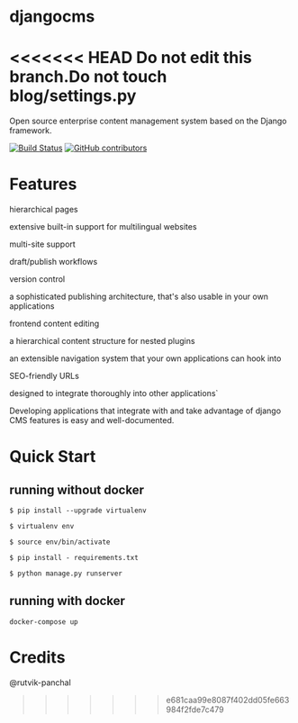 # djangocms

<<<<<<< HEAD
Do not edit this branch.Do not touch blog/settings.py
=======

Open source enterprise content management system based on the Django framework.

[![Build Status](https://travis-ci.com/astaqc/djangocms.svg?token=MKX3tu8eFfNBrycjVsyQ&branch=docker-new)](https://travis-ci.com/astaqc/djangocms)
[![GitHub contributors](https://img.shields.io/github/contributors/Naereen/StrapDown.js.svg)](https://GitHub.com/astaqc/djangocms/graphs/contributors/)


# Features

hierarchical pages

extensive built-in support for multilingual websites

multi-site support

draft/publish workflows

version control

a sophisticated publishing architecture, that's also usable in your own applications
    
frontend content editing
    
a hierarchical content structure for nested plugins
    
an extensible navigation system that your own applications can hook into
    
SEO-friendly URLs
    
designed to integrate thoroughly into other applications`

Developing applications that integrate with and take advantage of django CMS features is easy and well-documented.

# Quick Start


## running without docker 
``$ pip install --upgrade virtualenv``

``$ virtualenv env``

``$ source env/bin/activate``

``$ pip install - requirements.txt``

``$ python manage.py runserver``

## running with docker 

``docker-compose up``

#  Credits 

@rutvik-panchal
>>>>>>> e681caa99e8087f402dd05fe663984f2fde7c479
